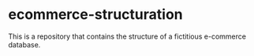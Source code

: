# ecommerce-structuration
This is a repository that contains the structure of a fictitious e-commerce database.
